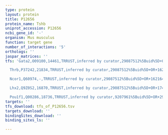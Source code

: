 ```yaml
---
type: protein
layout: protein
title: P12656
protein_name: Tshb
uniprot_accession: P12656
ncbi_gene_id: '-'
organism: Mus musculus
function: target gene
number_of_interactions: '5'
orthologs: ''
jaspar_matrices: ''
tfs: 'Gata2,O09100,14461,TRRUST,inferred by curator,29087512%5Buid%5D+OR+17244762%5Buid%5D,Yes

  Thrb,P37242,21834,TRRUST,inferred by curator,29087512%5Buid%5D+OR+16216492%5Buid%5D,Yes

  Ncor1,Q60974,-,TRRUST,inferred by curator,29087512%5Buid%5D+OR+16216492%5Buid%5D,Yes

  Lhx2,Q9Z0S2,16870,TRRUST,inferred by curator,29087512%5Buid%5D+OR+17446187%5Buid%5D,Yes

  Pou1f1,Q00286,18736,TRRUST,inferred by curator,9207961%5Buid%5D+OR+29087512%5Buid%5D,Yes'
targets: ''
tfs_download: tfs_of_P12656.tsv
targets_download: ''
bindingSites_download: ''
binding_sites_ls: ''

---
```

